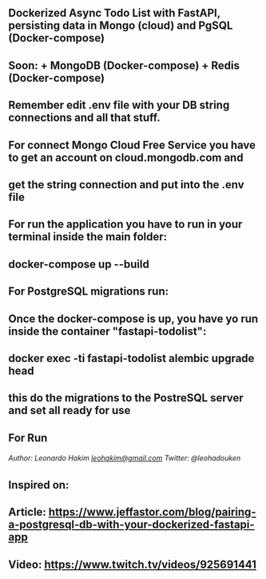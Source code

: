 ## Dockerized Async Todo List with FastAPI, persisting data in Mongo (cloud) and PgSQL (Docker-compose)
## Soon: + MongoDB (Docker-compose) + Redis (Docker-compose)

## Remember edit .env file with your DB string connections and all that stuff.
## For connect Mongo Cloud Free Service you have to get an account on cloud.mongodb.com and
## get the string connection and put into the .env file

## For run the application you have to run in your terminal inside the main folder:
## docker-compose up --build

## For PostgreSQL migrations run:
## Once the docker-compose is up, you have yo run inside the container "fastapi-todolist":
## docker exec -ti fastapi-todolist alembic upgrade head
## this do the migrations to the PostreSQL server and set all ready for use

## For Run 

###### Author: Leonardo Hakim <leohakim@gmail.com> Twitter: @leohadouken

## Inspired on: 
## Article: https://www.jeffastor.com/blog/pairing-a-postgresql-db-with-your-dockerized-fastapi-app
## Video: https://www.twitch.tv/videos/925691441